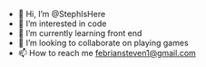 - 👋 Hi, I’m @StephIsHere
- 👀 I’m interested in code
- 🌱 I’m currently learning front end
- 💞️ I’m looking to collaborate on playing games
- 📫 How to reach me febriansteven1@gmail.com

<!---
StephIsHere/StephIsHere is a ✨ special ✨ repository because its `README.md` (this file) appears on your GitHub profile.
You can click the Preview link to take a look at your changes.
--->
